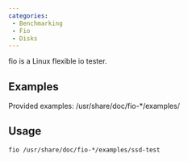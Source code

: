 ```yaml
---
categories:
 - Benchmarking
 - Fio
 - Disks
---
```

fio is a Linux flexible io tester.

Examples
--------

Provided examples: /usr/share/doc/fio-\*/examples/

Usage
-----

`fio /usr/share/doc/fio-*/examples/ssd-test`

